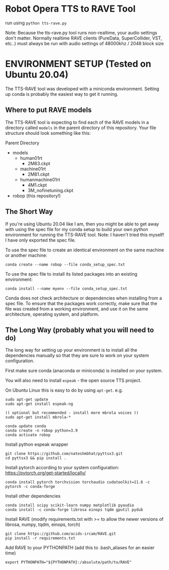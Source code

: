 # Robot Opera TTS to RAVE Tool

run using `python tts-rave.py`

Note: Because the tts-rave.py tool runs non-realtime, your audio settings don't matter.
Normally realtime RAVE clients (PureData, SuperCollider, VST, etc..) must always be run with audio settings of 48000khz / 2048 block size

# ENVIRONMENT SETUP (Tested on Ubuntu 20.04)

The TTS-RAVE tool was developed with a miniconda environment.
Setting up conda is probably the easiest way to get it running.

## Where to put RAVE models

The TTS-RAVE tool is expecting to find each of the RAVE models in a directory called `models`
in the parent directory of this repository. Your file structure should look something like this:

Parent Directory
- models
  - human01rt
    - 2M83.ckpt
  - machine01rt
    - 2M81.ckpt
  - humanmachine01rt
    - 4M1.ckpt
    - 3M_nofinetuning.ckpt
- robop (this repository!)



## The Short Way

If you're using Ubuntu 20.04 like I am, then you might be able to get away with
using the spec file for my conda setup to build your own python environment for running
the TTS-RAVE tool. Note: I haven't tried this myself! I have only exported the spec file.

To use the spec file to create an identical environment on the same machine or another machine:
```
conda create --name robop --file conda_setup_spec.txt
```

To use the spec file to install its listed packages into an existing environment:
```
conda install --name myenv --file conda_setup_spec.txt
```

Conda does not check architecture or dependencies when installing from a spec file. To ensure that the packages work correctly, make sure that the file was created from a working environment, and use it on the same architecture, operating system, and platform.



## The Long Way (probably what you will need to do)
The long way for setting up your environment is to install all the dependencies
manually so that they are sure to work on your system configuration.

First make sure conda (anaconda or miniconda) is installed on your system.

You will also need to install `espeak` - the open source TTS project.

On Ubuntu Linux this is easy to do by using `apt-get`.
e.g.
```
sudo apt-get update
sudo apt-get install espeak-ng

(( optional but recommended - install more mbrola voices ))
sudo apt-get install mbrola-*
```

```
conda update conda
conda create -n robop python=3.9
conda activate robop
```

Install python espeak wrapper
```
git clone https://github.com/nateshmbhat/pyttsx3.git
cd pyttsx3 && pip install .
```

Install pytorch according to your system configuration: https://pytorch.org/get-started/locally/
```
conda install pytorch torchvision torchaudio cudatoolkit=11.6 -c pytorch -c conda-forge
```

Install other dependencies
```
conda install scipy scikit-learn numpy matplotlib pyaudio
conda install -c conda-forge librosa einops tqdm gputil pydub

```

Install RAVE (modify requirements.txt with >= to allow the newer versions of librosa, numpy, tqdm, einops, torch)
```
git clone https://github.com/acids-ircam/RAVE.git
pip install -r requirements.txt
```

Add RAVE to your PYTHONPATH (add this to .bash_aliases for an easier time)
```
export PYTHONPATH="${PYTHONPATH}:/absolute/path/to/RAVE"
```
